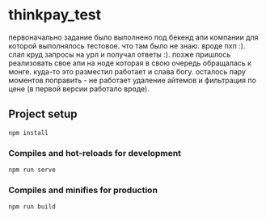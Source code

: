 # thinkpay_test

первоначально задание было выполнено под бекенд апи компании для которой выполнялось тестовое. что там было не знаю. вроде пхп :). слал круд запросы на урл и получал ответы :). позже пришлось реализовать свое апи на ноде которая в свою очередь обращалась к монге. куда-то это разместил работает и слава богу. осталось пару моментов поправить - не работает удаление айтемов и фильтрация по цене (в первой версии работало вроде).

## Project setup
```
npm install
```

### Compiles and hot-reloads for development
```
npm run serve
```

### Compiles and minifies for production
```
npm run build
```
